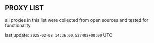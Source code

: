 ## PROXY LIST

all proxies in this list were collected from open sources and tested for functionality

last update: `2025-02-08 14:36:00.527402+00:00` UTC